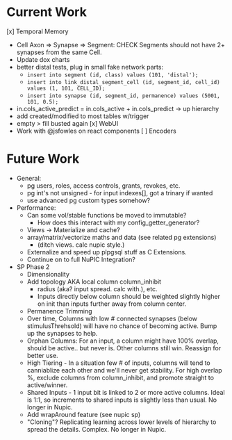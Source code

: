 # Current Work

[x] Temporal Memory
  * Cell Axon => Synapse => Segment: CHECK Segments should not 
      have 2+ synapses from the same Cell.
  * Update dox charts
  * better distal tests, plug in small fake network parts:
    * `insert into segment (id, class) values (101, 'distal');`
    * `insert into link_distal_segment_cell (id, segment_id, cell_id) values (1, 101, CELL_ID);`
    * `insert into synapse (id, segment_id, permanence) values (5001, 101, 0.5);`
  * in.cols_active_predict = in.cols_active + in.cols_predict -> up hierarchy
  * add created/modified to most tables w/trigger
  * empty > fill busted again
[x] WebUI
  * Work with @jsfowles on react components
[ ] Encoders

# Future Work

* General:
  * pg users, roles, access controls, grants, revokes, etc.
  * pg int's not unsigned - for input indexes[], got a trinary if wanted
  * use advanced pg custom types somehow?  
* Performance: 
  * Can some vol/stable functions be moved to immutable?
    * How does this interact with my config_getter_generator?
  * Views -> Materialize and cache?
  * array/matrix/vectorize maths and data (see related pg extensions)
    * (ditch views. calc nupic style.)
  * Externalize and speed up plpgsql stuff as C Extensions.
  * Continue on to full NuPIC Integration?
* SP Phase 2
  * Dimensionality
  * Add topology AKA local column column_inhibit 
    * radius (aka? input spread. calc with.), etc.
    * Inputs directly below column should be weighted slightly higher on init
      than inputs further away from column center.
  * Permanence Trimming
  * Over time, Columns with low # connected synapses (below stimulusThrehsold)
    will have no chance of becoming active.  Bump up the synapses to help. 
  * Orphan Columns: For an input, a column might have 100% overlap, should
    be active.. but never is. Other columns still win. Reassign for better use.
  * High Tiering - In a situation few # of inputs, columns will tend to 
    canniablize each other and we'll never get stability. For high overlap %,
    exclude columns from column_inhibit, and promote straight to active/winner.
  * Shared Inputs - 1 input bit is linked to 2 or more active columns.
    Ideal is 1:1, so increments to shared inputs is slightly less than usual.
    No longer in Nupic.
  * Add wrapAround feature (see nupic sp)
  * "Cloning"? Replicating learning across lower levels of hierarchy to spread
    the details. Complex. No longer in Nupic.

